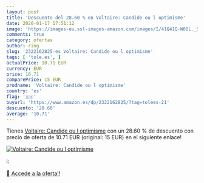 ```yaml
---
layout: post
title: 'Descuento del 28.60 % en Voltaire: Candide ou l optimisme'
date: 2020-01-17 17:51:12
image: 'https://images-eu.ssl-images-amazon.com/images/I/41Q41Q-W0OL._SL200_.jpg'
comments: true
category: ofertas
author: ring
slug: '2322162825-es Voltaire: Candide ou l optimisme'
tags: [ 'tole.es', ]
actualPrice: 10.71 EUR
currency: EUR
price: 10.71
comparePrice: 15 EUR
prodname: 'Voltaire: Candide ou l optimisme'
country: 'es'
flag: '🇪🇸'
buyurl: 'https://www.amazon.es/dp/2322162825/?tag=tolees-21'
descuento: '28.60'
average: '10.71'
---
```


Tienes [Voltaire: Candide ou l optimisme](https://www.amazon.es/dp/2322162825/?tag=tolees-21) con un 28.60 % de descuento con precio de oferta de 10.71 EUR (original: 15 EUR) en el siguiente enlace!

[![Voltaire: Candide ou l optimisme](https://images-eu.ssl-images-amazon.com/images/I/41Q41Q-W0OL._SL200_.jpg)](https://www.amazon.es/dp/2322162825/?tag=tolees-21)

ℹ️:


[🛒 Accede a la oferta!!](https://www.amazon.es/dp/2322162825/?tag=tolees-21)
